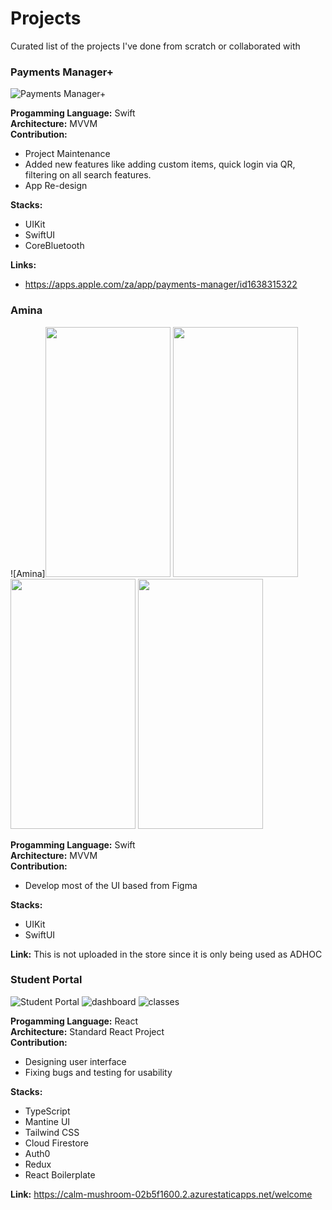 # Projects
Curated list of the projects I've done from scratch or collaborated with

### Payments Manager+
![Payments Manager+](https://github.com/hanzcruz/Projects/assets/78021245/7ce294a0-7138-4e7e-9625-5c1ccaa23f35)

**Progamming Language:** Swift \
**Architecture:** MVVM \
**Contribution:**
 - Project Maintenance
 - Added new features like adding custom items, quick login via QR, filtering on all search features.
 - App Re-design
 
**Stacks:**
 - UIKit
 - SwiftUI
 - CoreBluetooth


**Links:**
 - https://apps.apple.com/za/app/payments-manager/id1638315322
 
### Amina
![Amina]<img src="https://github.com/hanzcruz/Projects/assets/78021245/5267799d-a43a-4bf3-b790-44de810ede15" width="200" height="400" />
<img src="https://github.com/hanzcruz/Projects/assets/78021245/97847018-e410-4105-b857-65823a689b99" width="200" height="400" />
<img src="https://github.com/hanzcruz/Projects/assets/78021245/d055de1a-68d7-4599-b521-4079e5ba95eb" width="200" height="400" />
<img src="https://github.com/hanzcruz/Projects/assets/78021245/f8067a5b-2c79-4db2-940d-abcc99eff7b5" width="200" height="400" />

**Progamming Language:** Swift \
**Architecture:** MVVM \
**Contribution:**
 - Develop most of the UI based from Figma
 
**Stacks:**
 - UIKit
 - SwiftUI

**Link:** This is not uploaded in the store since it is only being used as ADHOC

### Student Portal
![Student Portal](https://github.com/hanzcruz/Projects/assets/78021245/6ae54b25-ca12-49bc-bde4-682e7eaed0b8)
![dashboard](https://github.com/hanzcruz/Projects/assets/78021245/138937c5-ceab-41ef-956a-f5e32cd09ab1)
![classes](https://github.com/hanzcruz/Projects/assets/78021245/7c5c4eac-36cb-4cd6-a4f2-93e62eba1da9)

**Progamming Language:** React \
**Architecture:** Standard React Project \
**Contribution:**
 - Designing user interface
 - Fixing bugs and testing for usability

**Stacks:**
 - TypeScript
 - Mantine UI
 - Tailwind CSS
 - Cloud Firestore
 - Auth0 
 - Redux
 - React Boilerplate

**Link:** https://calm-mushroom-02b5f1600.2.azurestaticapps.net/welcome

